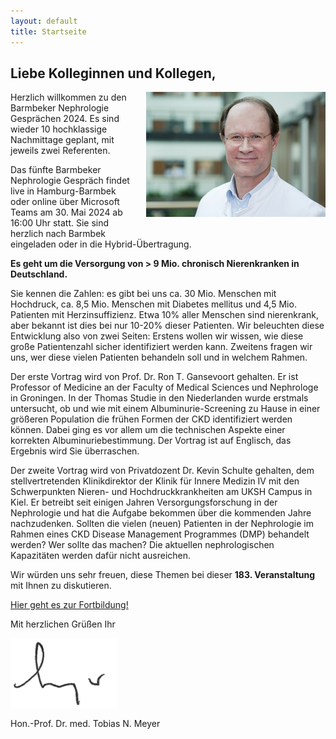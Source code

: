```yaml
---
layout: default
title: Startseite
---
```

## Liebe Kolleginnen und Kollegen,   

<img src="/assets/images/CA_Meyer.jpg" height="200rem" alt="Portraitfoto Hon. Prof. Dr. Tobias N. Meyer" style="float:right; margin-left:20px; margin-bottom:20px;">
Herzlich willkommen zu den Barmbeker Nephrologie Gesprächen 2024. Es sind wieder 10 hochklassige Nachmittage geplant, mit jeweils zwei Referenten.   

Das fünfte Barmbeker Nephrologie Gespräch findet live in Hamburg-Barmbek oder online über Microsoft Teams am 30. Mai 2024 ab 16:00 Uhr statt. Sie sind herzlich nach Barmbek eingeladen oder in die Hybrid-Übertragung.      

**Es geht um die Versorgung von > 9 Mio. chronisch Nierenkranken in Deutschland.**   
   
Sie kennen die Zahlen: es gibt bei uns ca. 30 Mio. Menschen mit Hochdruck, ca. 8,5 Mio. Menschen mit Diabetes mellitus und 4,5 Mio. Patienten mit Herzinsuffizienz. Etwa 10% aller Menschen sind nierenkrank, aber bekannt ist dies bei nur 10-20% dieser Patienten. Wir beleuchten diese Entwicklung also von zwei Seiten:  Erstens wollen wir wissen, wie diese große Patientenzahl sicher identifiziert werden kann. Zweitens fragen wir uns, wer diese vielen Patienten behandeln soll und in welchem Rahmen.   
   
Der erste Vortrag wird von Prof. Dr. Ron T. Gansevoort gehalten. Er ist Professor of Medicine an der Faculty of Medical Sciences und Nephrologe in Groningen. In der Thomas Studie in den Niederlanden wurde erstmals untersucht, ob und wie mit einem Albuminurie-Screening zu Hause in einer größeren Population die frühen Formen der CKD identifiziert werden können. Dabei ging es vor allem um die technischen Aspekte einer korrekten Albuminuriebestimmung. Der Vortrag ist auf Englisch, das Ergebnis wird Sie überraschen.         
   
Der zweite Vortrag wird von Privatdozent Dr. Kevin Schulte gehalten, dem stellvertretenden Klinikdirektor der Klinik für Innere Medizin IV mit den Schwerpunkten Nieren- und Hochdruckkrankheiten am UKSH Campus in Kiel. Er betreibt seit einigen Jahren Versorgungsforschung in der Nephrologie und hat die Aufgabe bekommen über die kommenden Jahre nachzudenken. Sollten die vielen (neuen) Patienten in der Nephrologie im Rahmen eines CKD Disease Management Programmes (DMP) behandelt werden? Wer sollte das machen? Die aktuellen nephrologischen Kapazitäten werden dafür nicht ausreichen.         
   
Wir würden uns sehr freuen, diese Themen bei dieser **183. Veranstaltung** mit Ihnen zu diskutieren.         

<a class="button" href="https://urldefense.com/v3/__https:/teams.microsoft.com/l/meetup-join/19*3ameeting_YmUxOTUxMDQtOWQ3MC00MWNkLWJhZmQtODZkMGRiMmM0OGE3*40thread.v2/0?context=*7b*22Tid*22*3a*22e6160a47-a12e-4ab1-be56-bddd09456693*22*2c*22Oid*22*3a*2254de3200-43af-4cbb-8fde-9d0457be7bcb*22*7d__;JSUlJSUlJSUlJSUlJSUl!!On_szuMZSg!P8KCBVeQsPDEIxj4qwiFDVMO5JeH1etvPsBx6GpLpi5veQZ0VTaIMGUiJ7xRwgLwe7KPxeebrT0HLDLQDSS2$" target="_blank">Hier geht es zur Fortbildung!</a>  

Mit herzlichen Grüßen Ihr  

![Unterschrift Prof. Meyer](/assets/images/unterschrift-meyer.png)  

Hon.-Prof. Dr. med. Tobias N. Meyer  
